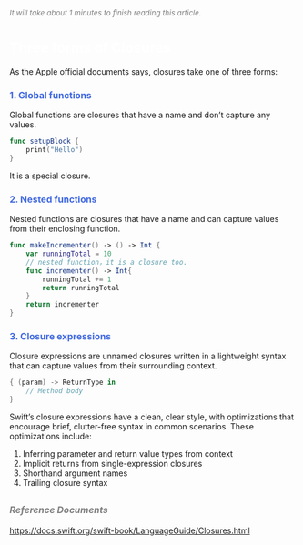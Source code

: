 
<font color=gray size=2>*It will take about 1 minutes to finish reading this article.*</font>

# **<font size=5 color=#FFFFFF> Three forms of Closures </font>**
As the Apple official documents says, closures take one of three forms:


### <font size=3 color=#4169E1>**1. Global functions**</font> 
Global functions are closures that have a name and don’t capture any values.
```Swift 
func setupBlock {
    print("Hello")
}
```
It is a special closure.

### <font size=3 color=#4169E1>**2. Nested functions**</font>
Nested functions are closures that have a name and can capture values from their enclosing function. 
```Swift 
func makeIncrementer() -> () -> Int {
    var runningTotal = 10
    // nested function，it is a closure too.
    func incrementer() -> Int{
        runningTotal += 1
        return runningTotal
    }
    return incrementer
}
```
### <font size=3 color=#4169E1>**3. Closure expressions**</font>
Closure expressions are unnamed closures written in a lightweight syntax that can capture values from their surrounding context.
```Swift 
{ (param) -> ReturnType in
    // Method body
}
```
Swift’s closure expressions have a clean, clear style, with optimizations that encourage brief, clutter-free syntax in common scenarios. These optimizations include:
1. Inferring parameter and return value types from context
2. Implicit returns from single-expression closures
3. Shorthand argument names
4. Trailing closure syntax

## **<font color=gray size=3 >*Reference Documents*</font>**
<https://docs.swift.org/swift-book/LanguageGuide/Closures.html>  
